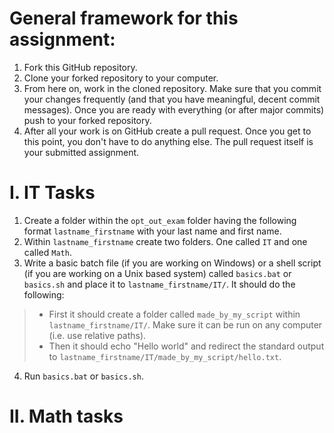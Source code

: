 # General framework for this assignment:

1. Fork this GitHub repository.
2. Clone your forked repository to your computer.
3. From here on, work in the cloned repository. Make sure that you commit your changes frequently (and that you have meaningful, decent commit messages). Once you are ready with everything (or after major commits) push to your forked repository.
4. After all your work is on GitHub create a pull request. Once you get to this point, you don't have to do anything else. The pull request itself is your submitted assignment.

# I. IT Tasks

1. Create a folder within the `opt_out_exam` folder having the following format `lastname_firstname` with your last name and first name.
2. Within `lastname_firstname` create two folders. One called `IT` and one called `Math`.
3. Write a basic batch file (if you are working on Windows) or a shell script (if you are working on a Unix based system) called `basics.bat` or `basics.sh` and place it to `lastname_firstname/IT/`. It should do the following:
> - First it should create a folder called `made_by_my_script` within  `lastname_firstname/IT/`. Make sure it can be run on any computer (i.e. use relative paths).
> - Then it should echo "Hello world" and redirect the standard output to `lastname_firstname/IT/made_by_my_script/hello.txt`.
4. Run `basics.bat` or `basics.sh`.


# II. Math tasks
